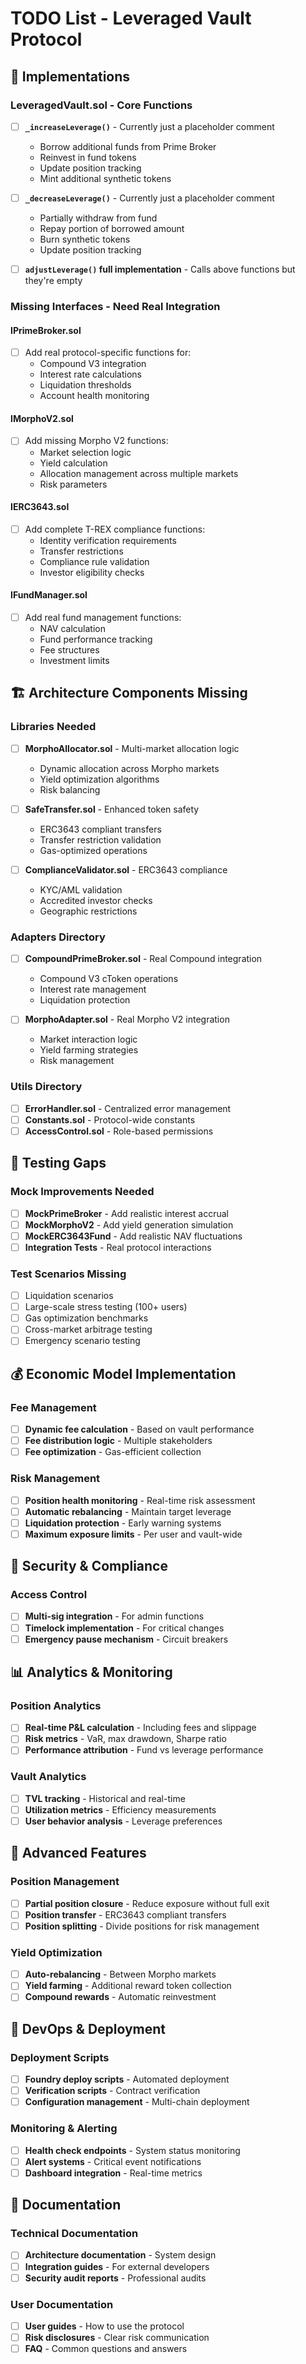 # TODO List - Leveraged Vault Protocol

## 🚨 Implementations

### **LeveragedVault.sol - Core Functions**
- [ ] **`_increaseLeverage()`** - Currently just a placeholder comment
  - Borrow additional funds from Prime Broker
  - Reinvest in fund tokens
  - Update position tracking
  - Mint additional synthetic tokens

- [ ] **`_decreaseLeverage()`** - Currently just a placeholder comment
  - Partially withdraw from fund
  - Repay portion of borrowed amount
  - Burn synthetic tokens
  - Update position tracking

- [ ] **`adjustLeverage()` full implementation** - Calls above functions but they're empty

### **Missing Interfaces - Need Real Integration**

#### **IPrimeBroker.sol**
- [ ] Add real protocol-specific functions for:
  - Compound V3 integration
  - Interest rate calculations
  - Liquidation thresholds
  - Account health monitoring

#### **IMorphoV2.sol** 
- [ ] Add missing Morpho V2 functions:
  - Market selection logic
  - Yield calculation
  - Allocation management across multiple markets
  - Risk parameters

#### **IERC3643.sol**
- [ ] Add complete T-REX compliance functions:
  - Identity verification requirements
  - Transfer restrictions
  - Compliance rule validation
  - Investor eligibility checks

#### **IFundManager.sol**
- [ ] Add real fund management functions:
  - NAV calculation
  - Fund performance tracking
  - Fee structures
  - Investment limits

## 🏗️ Architecture Components Missing

### **Libraries Needed**
- [ ] **MorphoAllocator.sol** - Multi-market allocation logic
  - Dynamic allocation across Morpho markets
  - Yield optimization algorithms
  - Risk balancing

- [ ] **SafeTransfer.sol** - Enhanced token safety
  - ERC3643 compliant transfers
  - Transfer restriction validation
  - Gas-optimized operations

- [ ] **ComplianceValidator.sol** - ERC3643 compliance
  - KYC/AML validation
  - Accredited investor checks
  - Geographic restrictions

### **Adapters Directory**
- [ ] **CompoundPrimeBroker.sol** - Real Compound integration
  - Compound V3 cToken operations
  - Interest rate management
  - Liquidation protection

- [ ] **MorphoAdapter.sol** - Real Morpho V2 integration
  - Market interaction logic
  - Yield farming strategies
  - Risk management

### **Utils Directory**
- [ ] **ErrorHandler.sol** - Centralized error management
- [ ] **Constants.sol** - Protocol-wide constants
- [ ] **AccessControl.sol** - Role-based permissions

## 🧪 Testing Gaps

### **Mock Improvements Needed**
- [ ] **MockPrimeBroker** - Add realistic interest accrual
- [ ] **MockMorphoV2** - Add yield generation simulation
- [ ] **MockERC3643Fund** - Add realistic NAV fluctuations
- [ ] **Integration Tests** - Real protocol interactions

### **Test Scenarios Missing**
- [ ] Liquidation scenarios
- [ ] Large-scale stress testing (100+ users)
- [ ] Gas optimization benchmarks
- [ ] Cross-market arbitrage testing
- [ ] Emergency scenario testing

## 💰 Economic Model Implementation

### **Fee Management**
- [ ] **Dynamic fee calculation** - Based on vault performance
- [ ] **Fee distribution logic** - Multiple stakeholders
- [ ] **Fee optimization** - Gas-efficient collection

### **Risk Management**
- [ ] **Position health monitoring** - Real-time risk assessment
- [ ] **Automatic rebalancing** - Maintain target leverage
- [ ] **Liquidation protection** - Early warning systems
- [ ] **Maximum exposure limits** - Per user and vault-wide

## 🔐 Security & Compliance

### **Access Control**
- [ ] **Multi-sig integration** - For admin functions
- [ ] **Timelock implementation** - For critical changes
- [ ] **Emergency pause mechanism** - Circuit breakers

## 📊 Analytics & Monitoring

### **Position Analytics**
- [ ] **Real-time P&L calculation** - Including fees and slippage
- [ ] **Risk metrics** - VaR, max drawdown, Sharpe ratio
- [ ] **Performance attribution** - Fund vs leverage performance

### **Vault Analytics**
- [ ] **TVL tracking** - Historical and real-time
- [ ] **Utilization metrics** - Efficiency measurements
- [ ] **User behavior analysis** - Leverage preferences

## 🚀 Advanced Features

### **Position Management**
- [ ] **Partial position closure** - Reduce exposure without full exit
- [ ] **Position transfer** - ERC3643 compliant transfers
- [ ] **Position splitting** - Divide positions for risk management

### **Yield Optimization**
- [ ] **Auto-rebalancing** - Between Morpho markets
- [ ] **Yield farming** - Additional reward token collection
- [ ] **Compound rewards** - Automatic reinvestment

## 🔧 DevOps & Deployment

### **Deployment Scripts**
- [ ] **Foundry deploy scripts** - Automated deployment
- [ ] **Verification scripts** - Contract verification
- [ ] **Configuration management** - Multi-chain deployment

### **Monitoring & Alerting**
- [ ] **Health check endpoints** - System status monitoring
- [ ] **Alert systems** - Critical event notifications
- [ ] **Dashboard integration** - Real-time metrics

## 📝 Documentation

### **Technical Documentation**
- [ ] **Architecture documentation** - System design
- [ ] **Integration guides** - For external developers
- [ ] **Security audit reports** - Professional audits

### **User Documentation**
- [ ] **User guides** - How to use the protocol
- [ ] **Risk disclosures** - Clear risk communication
- [ ] **FAQ** - Common questions and answers
